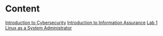 # Content

[Introduction to Cybersecurity]()
[Introduction to Information Assurance]()
[Lab 1 Linux as a System Administrator]()


